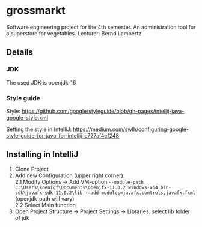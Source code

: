 # grossmarkt
Software engineering project for the 4th semester.
An administration tool for a superstore for vegetables. Lecturer: Bernd Lambertz

## Details
### JDK
The used JDK is openjdk-16

### Style guide
Style: https://github.com/google/styleguide/blob/gh-pages/intellij-java-google-style.xml

Setting the style in IntelliJ: https://medium.com/swlh/configuring-google-style-guide-for-java-for-intellij-c727af4ef248

## Installing in IntelliJ
1. Clone Project
2. Add new Configuration (upper right corner) \
   2.1 Modify Options -> Add VM-option `--module-path C:\Users\koenigf\Documents\openjfx-11.0.2_windows-x64_bin-sdk\javafx-sdk-11.0.2\lib --add-modules=javafx.controls,javafx.fxml` (openjdk-path will vary) \
   2.2 Select Main function
3. Open Project Structure -> Project Settings -> Libraries: select lib folder of jdk
